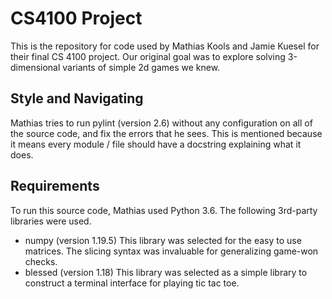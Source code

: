 CS4100 Project
==============

This is the repository for code used by Mathias Kools and Jamie Kuesel for their final CS 4100 project.
Our original goal was to explore solving 3-dimensional variants of simple 2d games we knew.

## Style and Navigating

Mathias tries to run pylint (version 2.6) without any configuration on all of the source code,
and fix the errors that he sees.
This is mentioned because it means every module / file should have a docstring explaining what it does.

## Requirements

To run this source code, Mathias used Python 3.6.
The following 3rd-party libraries were used.
 - numpy (version 1.19.5)
   This library was selected for the easy to use matrices.
   The slicing syntax was invaluable for generalizing game-won checks.
 - blessed (version 1.18)
   This library was selected as a simple library to construct a terminal interface for playing tic tac toe.
